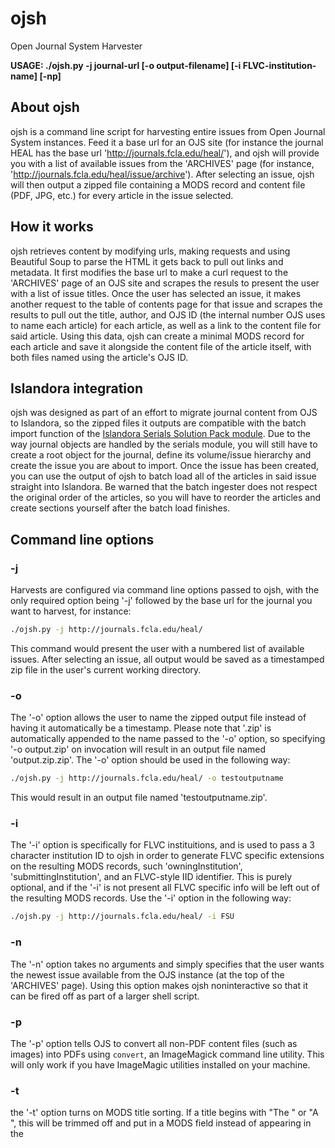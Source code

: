 # ojsh
Open Journal System Harvester

**USAGE: ./ojsh.py -j journal-url [-o output-filename] [-i FLVC-institution-name] [-np]**

## About ojsh
ojsh is a command line script for harvesting entire issues from Open Journal System instances. Feed it a base url for an OJS site (for instance the journal HEAL has the base url 'http://journals.fcla.edu/heal/'), and ojsh will provide you with a list of available issues from the 'ARCHIVES' page (for instance, 'http://journals.fcla.edu/heal/issue/archive'). After selecting an issue, ojsh will then output a zipped file containing a MODS record and content file (PDF, JPG, etc.) for every article in the issue selected.

## How it works
ojsh retrieves content by modifying urls, making requests and using Beautiful Soup to parse the HTML it gets back to pull out links and metadata. It first modifies the base url to make a curl request to the 'ARCHIVES' page of an OJS site and scrapes the resuls to present the user with a list of issue titles. Once the user has selected an issue, it makes another request to the table of contents page for that issue and scrapes the results to pull out the title, author, and OJS ID (the internal number OJS uses to name each article) for each article, as well as a link to the content file for said article. Using this data, ojsh can create a minimal MODS record for each article and save it alongside the content file of the article itself, with both files named using the article's OJS ID.

## Islandora integration
ojsh was designed as part of an effort to migrate journal content from OJS to Islandora, so the zipped files it outputs are compatible with the batch import function of the [Islandora Serials Solution Pack module](https://github.com/discoverygarden/islandora_solution_pack_serial). Due to the way journal objects are handled by the serials module, you will still have to create a root object for the journal, define its volume/issue hierarchy and create the issue you are about to import. Once the issue has been created, you can use the output of ojsh to batch load all of the articles in said issue straight into Islandora. Be warned that the batch ingester does not respect the original order of the articles, so you will have to reorder the articles and create sections yourself after the batch load finishes.

## Command line options
### -j
Harvests are configured via command line options passed to ojsh, with the only required option being '-j' followed by the base url for the journal you want to harvest, for instance:
```bash
./ojsh.py -j http://journals.fcla.edu/heal/
```
This command would present the user with a numbered list of available issues. After selecting an issue, all output would be saved as a timestamped zip file in the user's current working directory.

### -o
The '-o' option allows the user to name the zipped output file instead of having it automatically be a timestamp. Please note that '.zip' is automatically appended to the name passed to the '-o' option, so specifying '-o output.zip' on invocation will result in an output file named 'output.zip.zip'. The '-o' option should be used in the following way:
```bash
./ojsh.py -j http://journals.fcla.edu/heal/ -o testoutputname
```
This would result in an output file named 'testoutputname.zip'.

### -i
The '-i' option is specifically for FLVC instituitions, and is used to pass a 3 character institution ID to ojsh in order to generate FLVC specific extensions on the resulting MODS records, such 'owningInstitution', 'submittingInstitution', and an FLVC-style IID identifier. This is purely optional, and if the '-i' is not present all FLVC specific info will be left out of the resulting MODS records. Use the '-i' option in the following way:
```bash
./ojsh.py -j http://journals.fcla.edu/heal/ -i FSU
```

### -n
The '-n' option takes no arguments and simply specifies that the user wants the newest issue available from the OJS instance (at the top of the 'ARCHIVES' page). Using this option makes ojsh noninteractive so that it can be fired off as part of a larger shell script.

### -p
The '-p' option tells OJS to convert all non-PDF content files (such as images) into PDFs using `convert`, an ImageMagick command line utility. This will only work if you have ImageMagic utilities installed on your machine.

### -t
the '-t' option turns on MODS title sorting. If a title begins with "The " or "A ", this will be trimmed off and put in a MODS <nonSort> field instead of appearing in the <title> field. This is turned off by default since many systems (including Islandora) don't do anything with <nonSort> data.

### Putting it all together
If you want to archive the newest issue of the HEAL journal, add FLVC specific extensions to the metadata as Florida State University, convert all the content to PDF files and name the output 'foo.zip', you would enter the following command:
```bash
./ojsh.py -j http://journals.fcla.edu/heal/ -o foo -i FSU -np
```

## Adding 'short names' for journals
Since you will most likely be harvesting a few individual journals frequently, ojsh has a switch statement [starting on line 20](https://github.com/fsulib/ojsh/blob/master/ojsh.php#L20) that checks the argument pass to the '-j' option to see if it is one of a few preset strings, and if it is it automatically uses a preset url. For instance, if you are going to be archiving HEAL a lot, you would add 'heal' as a swich case that redirects to 'http://journals.fcla.edu/heal'. This would allow you to fire off the command as `./ojsh.py -j heal` instead of `./ojsh.py -j http://journals.fcla.edu/heal`. Use the few examples already in the script to define new short names for journals you will be harvesting frequently.
